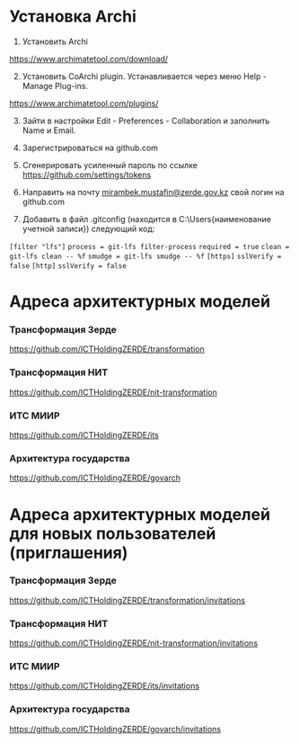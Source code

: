 # Установка Archi

1. Установить Archi

https://www.archimatetool.com/download/

2. Установить CoArchi plugin. Устанавливается через меню Help - Manage Plug-ins.

https://www.archimatetool.com/plugins/

3. Зайти в настройки Edit - Preferences - Collaboration и заполнить Name и Email.

4. Зарегистрироваться на github.com

5. Сгенерировать усиленный пароль по ссылке https://github.com/settings/tokens

6. Направить на почту mirambek.mustafin@zerde.gov.kz свой логин на github.com
7. Добавить в файл .gitconfig (находится в C:\Users\{наименование учетной записи}) следующий код:

`[filter "lfs"]`
    `process = git-lfs filter-process`
    `required = true`
    `clean = git-lfs clean -- %f`
    `smudge = git-lfs smudge -- %f`
`[https]`
    `sslVerify = false`
`[http]`
    `sslVerify = false`
    
# Адреса архитектурных моделей

### Трансформация Зерде
https://github.com/ICTHoldingZERDE/transformation

### Трансформация НИТ
https://github.com/ICTHoldingZERDE/nit-transformation

### ИТС МИИР
https://github.com/ICTHoldingZERDE/its

### Архитектура государства
https://github.com/ICTHoldingZERDE/govarch

# Адреса архитектурных моделей для новых пользователей (приглашения)

### Трансформация Зерде
https://github.com/ICTHoldingZERDE/transformation/invitations

### Трансформация НИТ
https://github.com/ICTHoldingZERDE/nit-transformation/invitations

### ИТС МИИР
https://github.com/ICTHoldingZERDE/its/invitations​

### Архитектура государства
https://github.com/ICTHoldingZERDE/govarch/invitations
